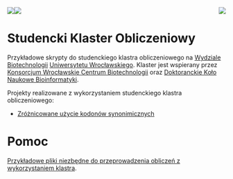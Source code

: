 <div style="float: left;">
<a href="http://www.uni.wroc.pl/">
  <img src="http://www.biotech.uni.wroc.pl/wp-content/themes/wizjo-new/img/logo-uwr.png">
</a>
</div>

<div style="float: right;">
<a href="http://www.biotech.uni.wroc.pl/">
  <img src="http://www.biotech.uni.wroc.pl/wp-content/themes/wizjo-new/img/logo-biot.png">
</a>
</div>


<a href="http://know.wroc.pl/">
  <img src="http://know.wroc.pl/wp-content/uploads/2014/08/LogoKnow.png">
</a>

# Studencki Klaster Obliczeniowy

Przykładowe skrypty do studenckiego klastra obliczeniowego na [Wydziale Biotechnologii](http://www.biotech.uni.wroc.pl/) [Uniwersytetu Wrocławskiego](http://www.uni.wroc.pl/). Klaster jest wspierany przez [Konsorcjum Wrocławskie Centrum Biotechnologii](http://know.wroc.pl/) oraz [Doktoranckie Koło Naukowe Bioinformatyki](http://michbur.github.io/DKNB/).

Projekty realizowane z wykorzystaniem studenckiego klastra obliczeniowego:

 - [Zróżnicowane użycie kodonów synonimicznych](https://github.com/michbur/studencki-klaster-obliczeniowy/tree/master/projects/project001)
 
# Pomoc

[Przykładowe pliki niezbędne do przeprowadzenia obliczeń z wykorzystaniem klastra](https://github.com/michbur/studencki-klaster-obliczeniowy/tree/master/projects/project000).
 